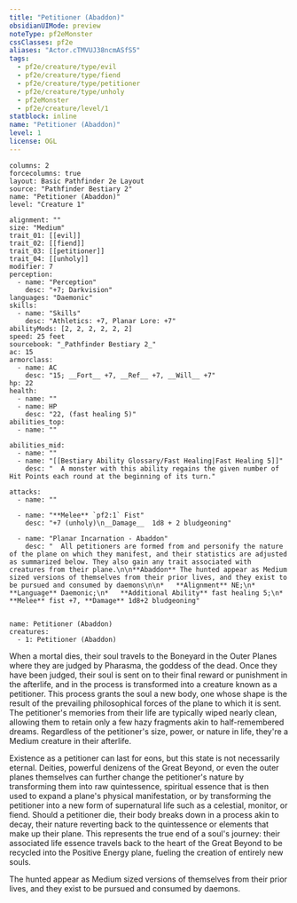 ```yaml
---
title: "Petitioner (Abaddon)"
obsidianUIMode: preview
noteType: pf2eMonster
cssClasses: pf2e
aliases: "Actor.cTMVUJ38ncmASfS5" 
tags:
  - pf2e/creature/type/evil
  - pf2e/creature/type/fiend
  - pf2e/creature/type/petitioner
  - pf2e/creature/type/unholy
  - pf2eMonster
  - pf2e/creature/level/1
statblock: inline
name: "Petitioner (Abaddon)"
level: 1
license: OGL
---
```


```statblock
columns: 2
forcecolumns: true
layout: Basic Pathfinder 2e Layout
source: "Pathfinder Bestiary 2"
name: "Petitioner (Abaddon)"
level: "Creature 1"

alignment: ""
size: "Medium"
trait_01: [[evil]]
trait_02: [[fiend]]
trait_03: [[petitioner]]
trait_04: [[unholy]]
modifier: 7
perception:
  - name: "Perception"
    desc: "+7; Darkvision"
languages: "Daemonic"
skills:
  - name: "Skills"
    desc: "Athletics: +7, Planar Lore: +7"
abilityMods: [2, 2, 2, 2, 2, 2]
speed: 25 feet
sourcebook: "_Pathfinder Bestiary 2_"
ac: 15
armorclass:
  - name: AC
    desc: "15; __Fort__ +7, __Ref__ +7, __Will__ +7"
hp: 22
health:
  - name: ""
  - name: HP
    desc: "22, (fast healing 5)"
abilities_top:
  - name: ""

abilities_mid:
  - name: ""
  - name: "[[Bestiary Ability Glossary/Fast Healing|Fast Healing 5]]"
    desc: "  A monster with this ability regains the given number of Hit Points each round at the beginning of its turn."

attacks:
  - name: ""

  - name: "**Melee** `pf2:1` Fist"
    desc: "+7 (unholy)\n__Damage__  1d8 + 2 bludgeoning"

  - name: "Planar Incarnation - Abaddon"
    desc: "  All petitioners are formed from and personify the nature of the plane on which they manifest, and their statistics are adjusted as summarized below. They also gain any trait associated with creatures from their plane.\n\n**Abaddon** The hunted appear as Medium sized versions of themselves from their prior lives, and they exist to be pursued and consumed by daemons\n\n*   **Alignment** NE;\n*   **Language** Daemonic;\n*   **Additional Ability** fast healing 5;\n*   **Melee** fist +7, **Damage** 1d8+2 bludgeoning"
 
```

```encounter-table
name: Petitioner (Abaddon)
creatures:
  - 1: Petitioner (Abaddon)
```



When a mortal dies, their soul travels to the Boneyard in the Outer Planes where they are judged by Pharasma, the goddess of the dead. Once they have been judged, their soul is sent on to their final reward or punishment in the afterlife, and in the process is transformed into a creature known as a petitioner. This process grants the soul a new body, one whose shape is the result of the prevailing philosophical forces of the plane to which it is sent. The petitioner's memories from their life are typically wiped nearly clean, allowing them to retain only a few hazy fragments akin to half-remembered dreams. Regardless of the petitioner's size, power, or nature in life, they're a Medium creature in their afterlife.

Existence as a petitioner can last for eons, but this state is not necessarily eternal. Deities, powerful denizens of the Great Beyond, or even the outer planes themselves can further change the petitioner's nature by transforming them into raw quintessence, spiritual essence that is then used to expand a plane's physical manifestation, or by transforming the petitioner into a new form of supernatural life such as a celestial, monitor, or fiend. Should a petitioner die, their body breaks down in a process akin to decay, their nature reverting back to the quintessence or elements that make up their plane. This represents the true end of a soul's journey: their associated life essence travels back to the heart of the Great Beyond to be recycled into the Positive Energy plane, fueling the creation of entirely new souls.

The hunted appear as Medium sized versions of themselves from their prior lives, and they exist to be pursued and consumed by daemons.
